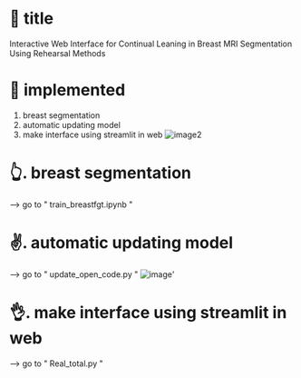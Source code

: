 # :speech_balloon: title
Interactive Web Interface for Continual Leaning in Breast MRI Segmentation Using Rehearsal Methods

# :star2: implemented
1. breast segmentation
2. automatic updating model
3. make interface using streamlit in web
![image2](https://github.com/jihyunni/BME_Capstone/assets/153705253/c2704a0f-111f-4d54-8eb4-65d4754f6706)

# :point_up_2:. breast segmentation
--> go to " train_breastfgt.ipynb "

# :v:. automatic updating model
--> go to " update_open_code.py "
![image](https://github.com/jihyunni/BME_Capstone/assets/113456378/0c8a1d2a-2e28-48fa-b85f-5865403901c7)'

# :ok_hand:. make interface using streamlit in web
--> go to " Real_total.py "  
